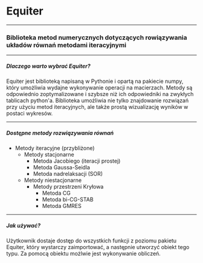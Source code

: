 # Equiter
---
### Biblioteka metod numerycznych dotyczących rowiązywania układów równań metodami iteracyjnymi
---

##### Dlaczego warto wybrać Equiter?
Equiter jest biblioteką napisaną w Pythonie i opartą na pakiecie numpy, który umożliwia wydajne wykonywanie operacji na macierzach. Metody są odpowiednio zoptymalizowane i szybsze niż ich odpowiedniki na zwykłych tablicach python'a. Biblioteka umożliwia nie tylko znajdowanie rozwiązań przy użyciu metod iteracyjnych, ale także prostą wizualizację wyników w postaci wykresów.

---

##### Dostępne metody rozwiązywania równań
* Metody iteracyjne (przybliżone)
	* Metody stacjonarne
		* Metoda Jacobiego (iteracji prostej)
		* Metoda Gaussa-Seidla
		* Metoda nadrelaksacji (SOR)
	* Metody niestacjonarne
		* Metody przestrzeni Kryłowa
			* Metoda CG
			* Metoda bi-CG-STAB
			* Metoda GMRES
---

##### Jak używać?
Użytkownik dostaje dostęp do wszystkich funkcji z poziomu pakietu Equiter, który wystarczy zaimportować, a następnie utworzyć obiekt tego typu. Za pomocą obiektu możlwie jest wykonywanie obliczeń.
